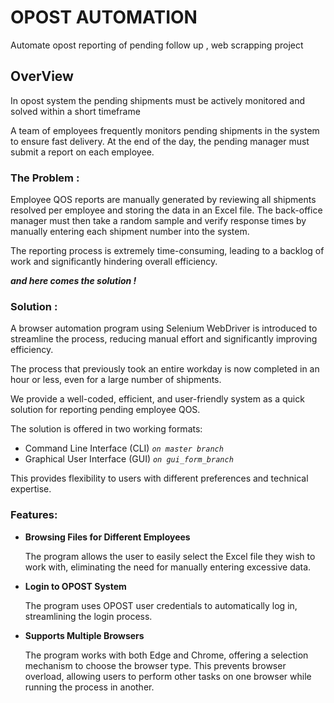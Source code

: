 # OPOST AUTOMATION

Automate opost reporting of pending follow up , web scrapping project 

## OverView

In opost system the pending shipments must be actively monitored and solved within a short timeframe 

A team of employees frequently monitors pending shipments in the system to ensure fast delivery.
At the end of the day, the pending manager must submit a report on each employee.

### The Problem :

Employee QOS reports are manually generated by reviewing all shipments resolved per employee and storing the data in an Excel file. The back-office manager must then take a random sample and verify response times by manually entering each shipment number into the system.


The reporting process is extremely time-consuming, leading to a backlog of work and significantly hindering overall efficiency.

*__and here comes the solution !__*

### Solution :

A browser automation program using Selenium WebDriver is introduced to streamline the process, reducing manual effort and significantly improving efficiency.

The process that previously took an entire workday is now completed in an hour or less, even for a large number of shipments.

We provide a well-coded, efficient, and user-friendly system as a quick solution for reporting pending employee QOS.


The solution is offered in two working formats:

- Command Line Interface (CLI)  *``on master branch ``*
- Graphical User Interface (GUI) *`` on gui_form_branch ``*
  
This provides flexibility to users with different preferences and technical expertise.



### Features:

- **Browsing Files for Different Employees**

  The program allows the user to easily select the Excel file they wish to work with, eliminating the need for manually entering excessive data.

- **Login to OPOST System**

  The program uses OPOST user credentials to automatically log in, streamlining the login process.

- **Supports Multiple Browsers**

  The program works with both Edge and Chrome, offering a selection mechanism to choose the browser type. This prevents browser overload, allowing users to perform other tasks on one browser while running the process in another.
  





















